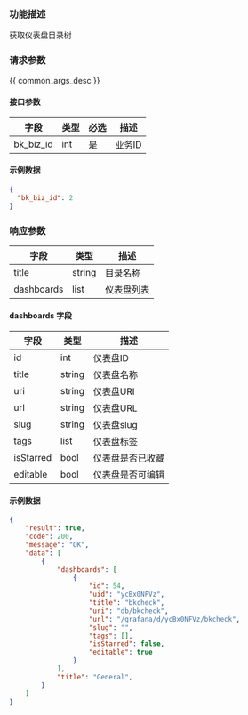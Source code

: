 ### 功能描述

获取仪表盘目录树

### 请求参数

{{ common_args_desc }}

#### 接口参数

| 字段 | 类型   | 必选 | 描述   |
| ---- | ------ | ---- | ------ |
| bk_biz_id | int | 是   | 业务ID |

#### 示例数据

```json
{
  "bk_biz_id": 2
}
```

### 响应参数

| 字段    | 类型   | 描述         |
| ------- | ------ | ------------ |
| title   | string | 目录名称     |
| dashboards | list | 仪表盘列表   |

#### dashboards 字段

| 字段    | 类型   | 描述         |
| ------- | ------ | ------------ |
| id   | int | 仪表盘ID     |
| title   | string | 仪表盘名称     |
| uri   | string | 仪表盘URI     |
| url   | string | 仪表盘URL     |
| slug   | string | 仪表盘slug     |
| tags   | list | 仪表盘标签     |
| isStarred   | bool | 仪表盘是否已收藏     |
| editable   | bool | 仪表盘是否可编辑     |

#### 示例数据

```json
{
    "result": true,
    "code": 200,
    "message": "OK",
    "data": [
        {
            "dashboards": [
                {
                    "id": 54,
                    "uid": "ycBx0NFVz",
                    "title": "bkcheck",
                    "uri": "db/bkcheck",
                    "url": "/grafana/d/ycBx0NFVz/bkcheck",
                    "slug": "",
                    "tags": [],
                    "isStarred": false,
                    "editable": true
                }
            ],
            "title": "General",
        }
    ]
}
```
